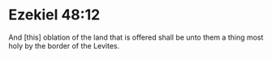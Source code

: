 # Ezekiel 48:12

And [this] oblation of the land that is offered shall be unto them a thing most holy by the border of the Levites.